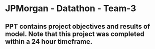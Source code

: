 # JPMorgan - Datathon - Team-3

## PPT contains project objectives and results of model. Note that this project was completed within a 24 hour timeframe.
